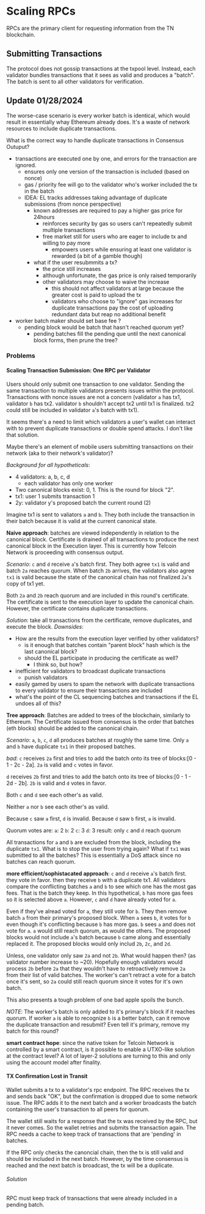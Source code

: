 # Scaling RPCs
RPCs are the primary client for requesting information from the TN blockchain.

## Submitting Transactions
The protocol does not gossip transactions at the txpool level. Instead, each validator bundles transactions that it sees as valid and produces a "batch". The batch is sent to all other validators for verification.

## Update 01/28/2024
The worse-case scenario is every worker batch is identical, which would result in essentially whay Ethereum already does. It's a waste of network resources to include duplicate transactions.

What is the correct way to handle duplicate transactions in Consensus Outuput?

- transactions are executed one by one, and errors for the transaction are ignored.
    - ensures only one version of the transaction is included (based on nonce)
    - gas / priority fee will go to the validator who's worker included the tx in the batch
    - IDEA: EL tracks addresses taking advantage of duplicate submissions (from nonce perspective)
        - known addresses are required to pay a higher gas price for 24hours
            - reinforces security by gas so users can't repeatedly submit multiple transactions
            - free market still for users who are eager to include tx and willing to pay more
                - empowers users while ensuring at least one validator is rewarded (a bit of a gamble though)
        - what if the user resubmmits a tx?
            - the price still increases
            - although unfortunate, the gas price is only raised temporarily
            - other validators may choose to waive the increase
                - this should not affect validators at large because the greater cost is paid to upload the tx
                - validators who choose to "ignore" gas increases for duplicate transactions pay the cost of uploading redundant data but reap no additional benefit
- worker batch maker should set base fee ?
    - pending block would be batch that hasn't reached quorum yet?
        - pending batches fill the pending que until the next canonical block forms, then prune the tree?
        



### Problems

#### Scaling Transaction Submission: One RPC per Validator
Users should only submit one transaction to one validator. Sending the same transaction to multiple validators presents issues within the protocol. Transactions with nonce issues are not a concern (validator `a` has tx1, validator `b` has tx2. validator `b` shouldn't accept tx2 until tx1 is finalized. tx2 could still be included in validator `a`'s batch with tx1).

It seems there's a need to limit which validators a user's wallet can interact with to prevent duplicate transactions or double spend attacks. I don't like that solution.

Maybe there's an element of mobile users submitting transactions on their network (aka to their network's validator)?

*Background for all hypotheticals*:
- 4 validators: a, b, c, d
    - each validator has only one worker
- Two canonical blocks exist: 0, 1. This is the round for block "2".
- tx1: user 1 submits transaction 1
- 2y: validator y's proposed batch the current round (2)

Imagine tx1 is sent to valiators `a` and `b`. They both include the transaction in their batch because it is valid at the current canonical state.

**Naive approach**: batches are viewed independently in relation to the canonical block. Certificate is drained of all transactions to produce the next canonical block in the Execution layer. This is currently how Telcoin Network is proceeding with consensus output.

*Scenario*:
`c` and `d` receive `a`'s batch first. They both agree `tx1` is valid and batch `2a` reaches quorum. When batch `2b` arrives, the validators also agree `tx1` is valid because the state of the canonical chain has not finalized `2a`'s copy of tx1 yet.

Both `2a` and `2b` reach quorum and are included in this round's certificate. The certificate is sent to the execution layer to update the canonical chain. However, the certificate contains duplicate transactions.

*Solution*: take all transactions from the certificate, remove duplicates, and execute the block.
*Downsides*:
- How are the results from the execution layer verified by other validators?
    - is it enough that batches contain "parent block" hash which is the last canonical block?
    - should the EL participate in producing the certificate as well?
        - I think so, but how?
- inefficient for validators to broadcast duplicate transactions
    - punish validators
- easily gamed by users to spam the network with duplicate transactions to every validator to ensure their transactions are included
- what's the point of the CL sequencing batches and transactions if the EL undoes all of this?

**Tree approach**: Batches are added to trees of the blockchain, similarly to Ethereum. The Certificate issued from consensus is the order that batches (eth blocks) should be added to the canonical chain.

*Scenario*:
`a`, `b`, `c`, `d` all produces batches at roughly the same time. Only `a` and `b` have duplicate `tx1` in their proposed batches.

*bad*:
`c` receives `2a` first and tries to add the batch onto its tree of blocks:[0 - 1 - 2c - 2a]. `2a` is valid and `c` votes in favor.

`d` receives `2b` first and tries to add the batch onto its tree of blocks:[0 - 1 - 2d - 2b]. `2b` is valid and `d` votes in favor.

Both `c` and `d` see each other's as valid. 

Neither `a` nor `b` see each other's as valid.

Because `c` saw `a` first, `d` is invalid.
Because `d` saw `b` first, `a` is invalid.

Quorum votes are:
`a`: 2
`b`: 2
`c`: 3
`d`: 3
result: only `c` and `d` reach quorum

All transactions for `a` and `b` are excluded from the block, including the duplicate `tx1`. What is to stop the user from trying again? What if `tx1` was submitted to all the batches? This is essentially a DoS attack since no batches can reach quorum.

**more efficient/sophistacated approach**: 
`c` and `d` receive `a`'s batch first. they vote in favor. then they receive `b` with a duplicate tx1. All validators compare the conflicting batches `a` and `b` to see which one has the most gas fees. That is the batch they keep. In this hypothetical, `b` has more gas fees so it is selected above `a`. However, `c` and `d` have already voted for `a`. 

Even if they've alread voted for `a`, they still vote for `b`. They then remove batch `a` from their primary's proposed block. When `a` sees `b`, it votes for `b` even though it's conflicting because `b` has more gas. `b` sees `a` and does not vote for `a`. `a` would still reach quorum, as would the others. The proposed blocks would not include `a`'s batch because `b` came along and essentially replaced it. The proposed blocks would only includ `2b`, `2c`, and `2d`.

Unless, one validator only saw `2a` and not `2b`. What would happen then? (as validator number increase to ~20). Hopefully enough validators would process `2b` before `2a` that they wouldn't have to retroactively remove `2a` from their list of valid batches. The worker's can't retract a vote for a batch once it's sent, so `2a` could still reach quorum since it votes for it's own batch.

This also presents a tough problem of one bad apple spoils the bunch.

*NOTE*:
The worker's batch is only added to it's primary's block if it reaches quorum.
If worker `a` is able to recognize `b` is a better batch, can it remove the duplicate transaction and resubmit?
Even tell it's primary, remove my batch for this round?

**smart contract hope**: since the native token for Telcoin Network is controlled by a smart contract, is it possible to enable a UTXO-like solution at the contract level? A lot of layer-2 solutions are turning to this and only using the account model after finality.


#### TX Confirmation Lost in Transit
Wallet submits a tx to a validator's rpc endpoint. The RPC receives the tx and sends back "OK", but the confirmation is dropped due to some network issue. The RPC adds it to the next batch and a worker broadcasts the batch containing the user's transaction to all peers for quorum.

The wallet still waits for a response that the tx was received by the RPC, but it never comes. So the wallet retries and submits the transaction again. The RPC needs a cache to keep track of transactions that are 'pending' in batches.

If the RPC only checks the canoncial chain, then the tx is still valid and should be included in the next batch. However, by the time consensus is reached and the next batch is broadcast, the tx will be a duplicate.
###### Solution
RPC must keep track of transactions that were already included in a pending batch.
